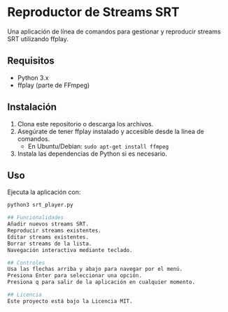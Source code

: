 # Reproductor de Streams SRT

Una aplicación de línea de comandos para gestionar y reproducir streams SRT utilizando ffplay.

## Requisitos

- Python 3.x
- ffplay (parte de FFmpeg)

## Instalación

1. Clona este repositorio o descarga los archivos.
2. Asegúrate de tener ffplay instalado y accesible desde la línea de comandos.
   - En Ubuntu/Debian: `sudo apt-get install ffmpeg`
3. Instala las dependencias de Python si es necesario.

## Uso

Ejecuta la aplicación con:

```bash
python3 srt_player.py

## Funcionalidades
Añadir nuevos streams SRT.
Reproducir streams existentes.
Editar streams existentes.
Borrar streams de la lista.
Navegación interactiva mediante teclado.

## Controles
Usa las flechas arriba y abajo para navegar por el menú.
Presiona Enter para seleccionar una opción.
Presiona q para salir de la aplicación en cualquier momento.

## Licencia
Este proyecto está bajo la Licencia MIT.